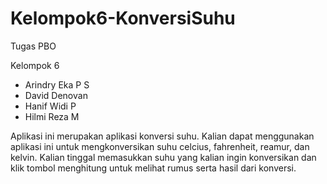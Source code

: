# Kelompok6-KonversiSuhu
Tugas PBO

Kelompok 6 
- Arindry Eka P S
- David Denovan
- Hanif Widi P
- Hilmi Reza M

Aplikasi ini merupakan aplikasi konversi suhu. Kalian dapat menggunakan aplikasi ini untuk mengkonversikan suhu celcius, fahrenheit, reamur, dan kelvin. 
Kalian tinggal memasukkan suhu yang kalian ingin konversikan dan klik tombol menghitung untuk melihat rumus serta hasil dari konversi.


